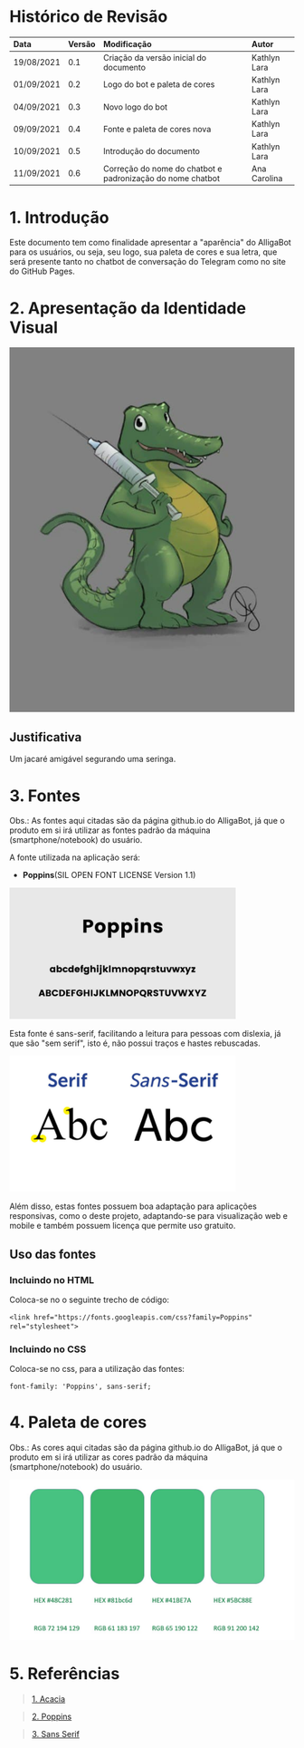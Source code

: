 # Histórico de Revisão


| Data   | Versão | Modificação  | Autor  |
| :- | :- | :- | :- |
| 19/08/2021 | 0.1 | Criação da versão inicial do documento | Kathlyn Lara |
| 01/09/2021 | 0.2 | Logo do bot e paleta de cores | Kathlyn Lara |
| 04/09/2021 | 0.3 | Novo logo do bot | Kathlyn Lara |
| 09/09/2021 | 0.4 | Fonte e paleta de cores nova | Kathlyn Lara |
| 10/09/2021 | 0.5 | Introdução do documento | Kathlyn Lara |
| 11/09/2021 | 0.6 | Correção do nome do chatbot e padronização do nome chatbot | Ana Carolina |

# 1. Introdução
Este documento tem como finalidade apresentar a "aparência" do AlligaBot para os usuários, ou seja, seu logo, sua paleta de cores e sua letra, que será presente tanto no chatbot de conversação do Telegram como no site do GitHub Pages.

# 2. Apresentação da Identidade Visual
![img](img/logo.jpg)

## Justificativa
Um jacaré amigável segurando uma seringa.

# 3. Fontes

Obs.: As fontes aqui citadas são da página github.io do AlligaBot, já que o produto em si irá utilizar as fontes padrão da máquina (smartphone/notebook) do usuário.

A fonte utilizada na aplicação será:

 - **Poppins**(SIL OPEN FONT LICENSE Version 1.1)

<img src="img/poppins.jpg" alt="contraste" width="400"/>

Esta fonte é sans-serif, facilitando a leitura para pessoas com dislexia, já que são "sem serif", isto é, não possui traços e hastes rebuscadas.

<img src="img/sansserif.jpg" alt="contraste" width="400"/>

Além disso, estas fontes possuem boa adaptação para aplicações responsivas, como o deste projeto, adaptando-se para visualização web e mobile e também possuem licença que permite uso gratuito.

## Uso das fontes

### Incluindo no HTML

Coloca-se no <head> o seguinte trecho de código:

	<link href="https://fonts.googleapis.com/css?family=Poppins" rel="stylesheet">

### Incluindo no CSS

Coloca-se no css, para a utilização das fontes:

	font-family: 'Poppins', sans-serif;

# 4. Paleta de cores
  
Obs.: As cores aqui citadas são da página github.io do AlligaBot, já que o produto em si irá utilizar as cores padrão da máquina (smartphone/notebook) do usuário.

<img src="img/paletacores.jpg" alt="contraste" width="600"/>

# 5. Referências
>[1. Acacia](https://github.com/fga-eps-mds/2019.2-Acacia/edit/develop/docs/style_guide.md)
  
>[2. Poppins](https://freebestfonts.com/yone/prev/poppins.jpg)
  
>[3. Sans Serif](https://newenglandrepro.com/wp-content/uploads/2016/08/BP-Serif-SansSerif-Graphic1-862x518.jpg)

